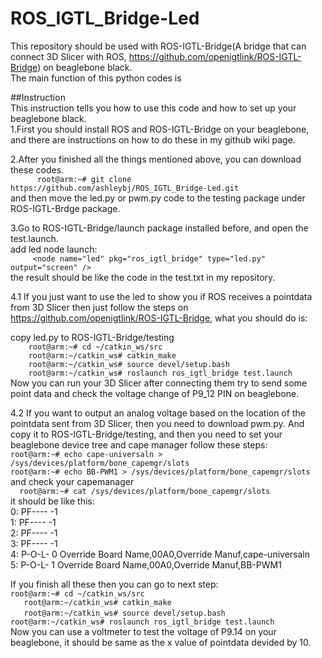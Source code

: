 # ROS_IGTL_Bridge-Led
This repository should be used with ROS-IGTL-Bridge(A bridge that can connect 3D Slicer with ROS, https://github.com/openigtlink/ROS-IGTL-Bridge)
on beaglebone black.    
The main function of this python codes is 

##Instruction   
This instruction tells you how to use this code and how to set up your beaglebone black.   
1.First you should install ROS and ROS-IGTL-Bridge on your beaglebone, and there are instructions on how to do these in my github wiki page.   
    
2.After you finished all the things mentioned above, you can download these codes.       
  `      
  root@arm:~# git clone https://github.com/ashleybj/ROS_IGTL_Bridge-Led.git
  `    
  and then move the led.py or pwm.py code to the testing package under ROS-IGTL-Brdge package.   
      
3.Go to ROS-IGTL-Bridge/launch package installed before, and open the test.launch.    
add led node launch:     
`     
<node name="led" pkg="ros_igtl_bridge" type="led.py" output="screen" />      
`     
the result should be like the code in the test.txt in my repository.     
        
4.1 If you just want to use the led to show you if ROS receives a pointdata from 3D Slicer then just follow the steps on https://github.com/openigtlink/ROS-IGTL-Bridge, what you should do is:   
      
copy led.py to ROS-IGTL-Bridge/testing      
`    
root@arm:~# cd ~/catkin_ws/src        
 `    
 `    
root@arm:~/catkin_ws# catkin_make
`    
`    
root@arm:~/catkin_ws# source devel/setup.bash
`    
`    
root@arm:~/catkin_ws# roslaunch ros_igtl_bridge test.launch        
`         
Now you can run your 3D Slicer after connecting them try to send some point data and check the voltage change of P9_12 PIN on beaglebone.   
     
4.2 If you want to output an analog voltage based on the location of the pointdata sent from 3D Slicer, then you need to download pwm.py.
And copy it to ROS-IGTL-Bridge/testing, and then you need to set your beaglebone device tree and cape manager follow these steps:   
`
root@arm:~# echo cape-universaln > /sys/devices/platform/bone_capemgr/slots    
`     
`
root@arm:~# echo BB-PWM1 > /sys/devices/platform/bone_capemgr/slots       
`     
and check your capemanager    
`  
root@arm:~# cat /sys/devices/platform/bone_capemgr/slots     
`     
it should be like this:     
 0: PF----  -1    
 1: PF----  -1    
 2: PF----  -1    
 3: PF----  -1    
 4: P-O-L-   0 Override Board Name,00A0,Override Manuf,cape-universaln    
 5: P-O-L-   1 Override Board Name,00A0,Override Manuf,BB-PWM1      
 
 If you finish all these then you can go to next step:   
`
root@arm:~# cd ~/catkin_ws/src    
`  
`   
root@arm:~/catkin_ws# catkin_make
`   
`   
root@arm:~/catkin_ws# source devel/setup.bash     
`
`   
root@arm:~/catkin_ws# roslaunch ros_igtl_bridge test.launch     
`    
Now you can use a voltmeter to test the voltage of P9.14 on your beaglebone, it should be same as the x value of pointdata devided by 10.    
